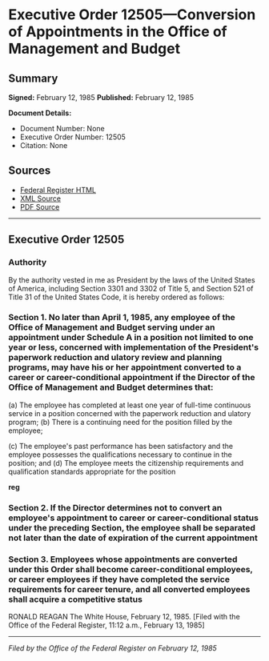 # Executive Order 12505—Conversion of Appointments in the Office of Management and Budget

## Summary

**Signed:** February 12, 1985
**Published:** February 12, 1985

**Document Details:**
- Document Number: None
- Executive Order Number: 12505
- Citation: None

## Sources
- [Federal Register HTML](https://www.presidency.ucsb.edu/documents/executive-order-12505-conversion-appointments-the-office-management-and-budget)
- [XML Source](None)
- [PDF Source](None)

---

## Executive Order 12505

### Authority

By the authority vested in me as President by the laws of the United States of America, including Section 3301 and 3302 of Title 5, and Section 521 of Title 31 of the United States Code, it is hereby ordered as follows:
### Section 1. No later than April 1, 1985, any employee of the Office of Management and Budget serving under an appointment under Schedule A in a position not limited to one year or less, concerned with implementation of the President's paperwork reduction and ulatory review and planning programs, may have his or her appointment converted to a career or career-conditional appointment if the Director of the Office of Management and Budget determines that:

(a) The employee has completed at least one year of full-time continuous service in a position concerned with the paperwork reduction and ulatory program;
(b) There is a continuing need for the position filled by the employee;

(c) The employee's past performance has been satisfactory and the employee possesses the qualifications necessary to continue in the position; and
(d) The employee meets the citizenship requirements and qualification standards appropriate for the position

**reg**

### Section 2. If the Director determines not to convert an employee's appointment to career or career-conditional status under the preceding Section, the employee shall be separated not later than the date of expiration of the current appointment

### Section 3. Employees whose appointments are converted under this Order shall become career-conditional employees, or career employees if they have completed the service requirements for career tenure, and all converted employees shall acquire a competitive status

RONALD REAGAN
The White House,
February 12, 1985.
[Filed with the Office of the Federal Register, 11:12 a.m., February 13, 1985]

---

*Filed by the Office of the Federal Register on February 12, 1985*
